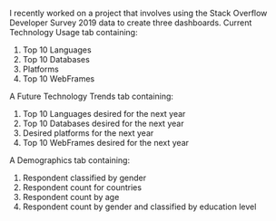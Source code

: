 I recently worked on a project that involves using the Stack Overflow Developer Survey 2019 data to create three dashboards.
Current Technology Usage tab containing:
1.	Top 10 Languages 
2.	Top 10 Databases 
3.	Platforms 
4.	Top 10 WebFrames
   
A Future Technology Trends tab containing:
1. Top 10 Languages desired for the next year 
2. Top 10 Databases desired for the next year 
3. Desired platforms for the next year 
4. Top 10 WebFrames desired for the next year 

A Demographics tab containing:
1. Respondent classified by gender 
2. Respondent count for countries 
3. Respondent count by age 
4. Respondent count by gender and classified by education level

